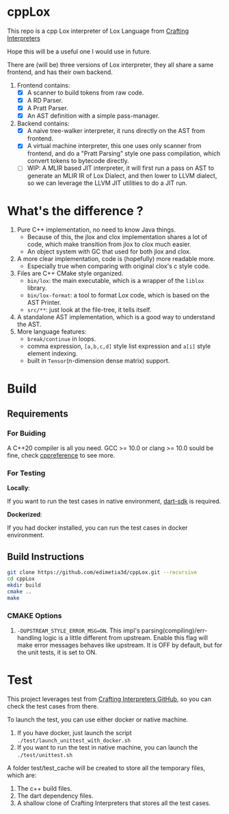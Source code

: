 # cppLox

This repo is a cpp Lox interpreter of Lox Language from [Crafting Interpreters](https://craftinginterpreters.com/)

Hope this will be a useful one I would use in future.

There are (will be) three versions of Lox interpreter, they all share a same frontend, and has their own backend.

1. Frontend contains:
    - [x] A scanner to build tokens from raw code.
    - [x] A RD Parser.
    - [x] A Pratt Parser.
    - [x] An AST definition with a simple pass-manager.

2. Backend contains:
   - [x] A naive tree-walker interpreter, it runs directly on the AST from frontend.
   - [x] A virtual machine interpreter, this one uses only scanner from frontend, and do a "Pratt Parsing" style one
     pass compilation, which convert tokens to bytecode directly.
   - [ ] WIP: A MLIR based JIT interpreter, it will first run a pass on AST to generate an MLIR IR of Lox Dialect, and
     then lower to LLVM dialect, so we can leverage the LLVM JIT utilities to do a JIT run.

# What's the difference ?

1. Pure C++ implementation, no need to know Java things.
   * Because of this, the jlox and clox implementation shares a lot of code, which make transition from jlox to clox
     much easier.
   * An object system with GC that used for both jlox and clox.
2. A more clear implementation, code is (hopefully) more readable more.
   * Especially true when comparing with original clox's c style code.
3. Files are C++ CMake style organized.
   * `bin/lox`: the main executable, which is a wrapper of the `liblox` library.
   * `bin/lox-format`: a tool to format Lox code, which is based on the AST Printer.
   * `src/**`: just look at the file-tree, it tells itself.
4. A standalone AST implementation, which is a good way to understand the AST.
5. More language features:
   * `break/continue` in loops.
   * comma expression, `[a,b,c,d]` style list expression and `a[i]` style element indexing.
   * built in `Tensor`(n-dimension dense matrix) support.

# Build

## Requirements

### For Buiding

A C++20 compiler is all you need. GCC >= 10.0 or clang >= 10.0 sould be fine,
check [cppreference](https://en.cppreference.com/w/cpp/compiler_support/20) to see more.

### For Testing

**Locally**:

If you want to run the test cases in native environment, [dart-sdk](https://dart.dev/tools/sdk) is required.

**Dockerized**:

If you had docker installed, you can run the test cases in docker environment.

## Build Instructions

```bash
git clone https://github.com/edimetia3d/cppLox.git --recursive
cd cppLox
mkdir build
cmake ..
make
```

### CMAKE Options

1. `-DUPSTREAM_STYLE_ERROR_MSG=ON`. This impl's parsing(compiling)/err-handling logic is a little different from
   upstream. Enable this flag will make error messages behaves like upstream. It is OFF by default, but for the unit
   tests, it is set to ON.

# Test

This project leverages test from [Crafting Interpreters GitHub](https://github.com/munificent/craftinginterpreters), so
you can check the test cases from there.

To launch the test, you can use either docker or native machine.

1. If you have docker, just launch the script `./test/launch_unittest_with_docker.sh`
2. If you want to run the test in native machine, you can launch the `./test/unittest.sh`

A folder test/test_cache will be created to store all the temporary files, which are:

1. The c++ build files.
2. The dart dependency files.
3. A shallow clone of Crafting Interpreters that stores all the test cases.
